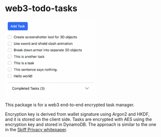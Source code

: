 # web3-todo-tasks

<img src="public/images/screenshot.png" width="300">

This package is for a web3 end-to-end encrypted task manager.

Encryption key is derived from wallet signature using Argon2 and HKDF, and it is stored on the client side. Tasks are encrypted with AES using the encryption key and stored in DynamoDB. The approach is similar to the one in the [Skiff Privacy whitepaper](https://skiff-org.github.io/whitepaper/Skiff_Whitepaper_2022.pdf).
